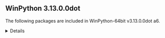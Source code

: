 ## WinPython 3.13.0.0dot 

The following packages are included in WinPython-64bit v3.13.0.0dot a6.

<details>

### Tools

Name | Version | Description
-----|---------|------------


### Python packages

Name | Version | Description
-----|---------|------------
[Python](http://www.python.org/) | 3.13.0 | Python programming language with standard library
[build](https://pypi.org/project/build) | 1.1.1 | A simple, correct Python build frontend
[colorama](https://pypi.org/project/colorama) | 0.4.6 | Cross-platform colored terminal text.
[msvc_runtime](https://pypi.org/project/msvc_runtime) | 14.38.33135 | Install the Microsoft™ Visual C++™ runtime DLLs to the sys.prefix and Scripts directories
[packaging](https://pypi.org/project/packaging) | 23.2 | Core utilities for Python packages
[pip](https://pypi.org/project/pip) | 24.0 | The PyPA recommended tool for installing Python packages.
[pyproject_hooks](https://pypi.org/project/pyproject_hooks) | 1.0.0 | Wrappers to call pyproject.toml-based build backend hooks.
[setuptools](https://pypi.org/project/setuptools) | 69.2.0 | Easily download, build, install, upgrade, and uninstall Python packages
[sqlite_bro](https://pypi.org/project/sqlite_bro) | 0.12.2 | a graphic SQLite Client in 1 Python file
[wheel](https://pypi.org/project/wheel) | 0.43.0 | A built-package format for Python
[winpython](http://winpython.github.io/) | 7.5.20240410 | WinPython distribution tools, including WPPM

</details>
